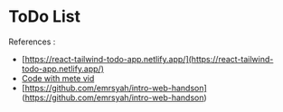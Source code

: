 # ToDo List

References :

- [https://react-tailwind-todo-app.netlify.app/](https://react-tailwind-todo-app.netlify.app/)
- [Code with mete vid](https://youtu.be/aLxI5MJC210?si=O5ZJOZjk0LHTDA0d)
- [https://github.com/emrsyah/intro-web-handson] (https://github.com/emrsyah/intro-web-handson)
